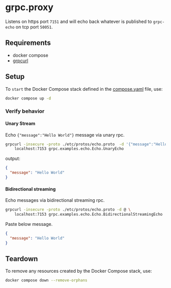 # grpc.proxy

Listens on https port `7151` and will echo back whatever is published to `grpc-echo` on tcp port `50051`.

## Requirements

- docker compose
- [grpcurl](https://github.com/fullstorydev/grpcurl)

## Setup

To `start` the Docker Compose stack defined in the [compose.yaml](compose.yaml) file, use:

```bash
docker compose up -d
```

### Verify behavior

#### Unary Stream

Echo `{"message":"Hello World"}` message via unary rpc.

```bash
grpcurl -insecure -proto ./etc/protos/echo.proto  -d '{"message":"Hello World"}' \
    localhost:7153 grpc.examples.echo.Echo.UnaryEcho
```

output:

```json
{
  "message": "Hello World"
}
```

#### Bidirectional streaming

Echo messages via bidirectional streaming rpc.

```bash
grpcurl -insecure -proto ./etc/protos/echo.proto -d @ \
    localhost:7153 grpc.examples.echo.Echo.BidirectionalStreamingEcho
```

Paste below message.

```json
{
  "message": "Hello World"
}
```

## Teardown

To remove any resources created by the Docker Compose stack, use:

```bash
docker compose down --remove-orphans
```
